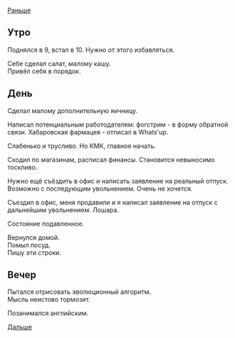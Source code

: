 [Раньше](2020.03.22.md)
## Утро
Поднялся в 9, встал в 10. Нужно от этого избавляться.

Себе сделал салат, малому кашу.  
Привёл себя в порядок.
## День
Сделал малому дополнительную яичницу.

Написал потенциальным работодателям: фогстрим - в форму обратной связи.
Хабаровская фармацея - отписал в Whats'up.

Слабенько и трусливо. Но КМК, главное начать.

Сходил по магазинам, расписал финансы. Становится невыносимо тоскливо.

Нужно ещё съёздить в офис и написать заявление на реальный отпуск. Возможно с последующим увольнением. Очень не хочется.

Съездил в офис, меня продавили и я написал заявление на отпуск с дальнейшим увольнением. Лошара.

Состояние подавленное.

Вернулся домой.  
Помыл посуд.  
Пишу эти строки.
## Вечер
Пытался отрисовать эволюционный алгоритм.  
Мысль неистово тормозит.

Позанимался английским.

[Дальше](2020.03.24.md)
